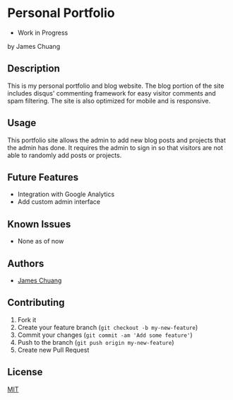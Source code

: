 # Personal Portfolio

* Work in Progress

by James Chuang

## Description

This is my personal portfolio and blog website. The blog portion of the site includes disqus' commenting framework for easy visitor comments and spam filtering. The site is also optimized for mobile and is responsive.

## Usage

This portfolio site allows the admin to add new blog posts and projects that the admin has done. It requires the admin to sign in so that visitors are not able to randomly add posts or projects.

## Future Features

* Integration with Google Analytics
* Add custom admin interface

## Known Issues

* None as of now

## Authors

* [James Chuang](https://github.com/hiddensanctum)

## Contributing

1. Fork it
2. Create your feature branch (`git checkout -b my-new-feature`)
3. Commit your changes (`git commit -am 'Add some feature'`)
4. Push to the branch (`git push origin my-new-feature`)
5. Create new Pull Request

## License

[MIT][2]

[2]: http://opensource.org/licenses/MIT
